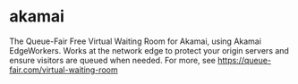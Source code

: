 # akamai
The Queue-Fair Free Virtual Waiting Room for Akamai, using Akamai EdgeWorkers. Works at the network edge to protect your origin servers and ensure visitors are queued when needed. For more, see https://queue-fair.com/virtual-waiting-room
